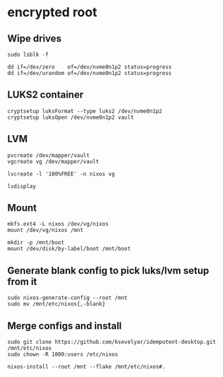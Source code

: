 # encrypted root

## Wipe drives

```
sudo lsblk -f

dd if=/dev/zero    of=/dev/nvme0n1p2 status=progress
dd if=/dev/urandom of=/dev/nvme0n1p2 status=progress
```

## LUKS2 container

```
cryptsetup luksFormat --type luks2 /dev/nvme0n1p2
cryptsetup luksOpen /dev/nvme0n1p2 vault
```

## LVM

```
pvcreate /dev/mapper/vault
vgcreate vg /dev/mapper/vault

lvcreate -l '100%FREE' -n nixos vg

lvdisplay
```

## Mount 

```
mkfs.ext4 -L nixos /dev/vg/nixos
mount /dev/vg/nixos /mnt

mkdir -p /mnt/boot
mount /dev/disk/by-label/boot /mnt/boot
```

## Generate blank config to pick luks/lvm setup from it

```
sudo nixos-generate-config --root /mnt
sudo mv /mnt/etc/nixos{,-blank}
```

## Merge configs and install

```
sudo git clone https://github.com/ksevelyar/idempotent-desktop.git /mnt/etc/nixos
sudo chown -R 1000:users /etc/nixos

nixos-install --root /mnt --flake /mnt/etc/nixos#.
```
